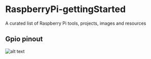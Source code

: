 # RaspberryPi-gettingStarted
A curated list of Raspberry Pi tools, projects, images and resources

## Gpio pinout
![alt text](https://raw.githubusercontent.com/TommyR22/RaspberryPi-gettingStarted/blob/master/images/pi3_gpio.png)

